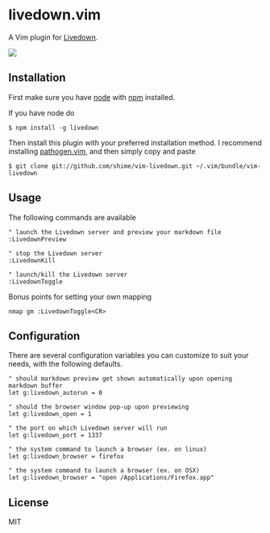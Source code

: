 # livedown.vim

A Vim plugin for [Livedown](https://github.com/shime/livedown).

![](https://raw.githubusercontent.com/shime/livedown-demos/master/vim.gif)

## Installation

First make sure you have [node](http://nodejs.org/) with [npm](https://www.npmjs.org/) installed. 

If you have node do

    $ npm install -g livedown

Then install this plugin with your preferred installation method. I recommend installing [pathogen.vim](https://github.com/tpope/vim-pathogen), and then simply copy and paste

    $ git clone git://github.com/shime/vim-livedown.git ~/.vim/bundle/vim-livedown

## Usage

The following commands are available

```vimscript
" launch the Livedown server and preview your markdown file
:LivedownPreview

" stop the Livedown server
:LivedownKill

" launch/kill the Livedown server
:LivedownToggle
```

Bonus points for setting your own mapping

```vimscript
nmap gm :LivedownToggle<CR>
```

## Configuration

There are several configuration variables you can customize to suit your needs, with the following defaults.

```vimscript
" should markdown preview get shown automatically upon opening markdown buffer
let g:livedown_autorun = 0

" should the browser window pop-up upon previewing
let g:livedown_open = 1 

" the port on which Livedown server will run
let g:livedown_port = 1337

" the system command to launch a browser (ex. on linux)
let g:livedown_browser = firefox

" the system command to launch a browser (ex. on OSX)
let g:livedown_browser = "open /Applications/Firefox.app"
```

## License

MIT
